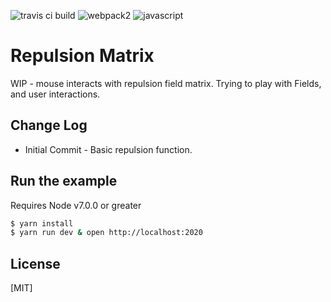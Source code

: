 ![travis ci build](https://travis-ci.org/pjkarlik/RepulsionMatrix.svg?branch=master)
![webpack2](https://img.shields.io/badge/webpack-2.0-brightgreen.svg) ![javascript](https://img.shields.io/badge/es6-bable-yellow.svg)

# Repulsion Matrix

  WIP - mouse interacts with repulsion field matrix. Trying to play with Fields, and user interactions.

## Change Log
  * Initial Commit - Basic repulsion function.

## Run the example
  Requires Node v7.0.0 or greater

```bash
$ yarn install
$ yarn run dev & open http://localhost:2020
```

## License

[MIT]
